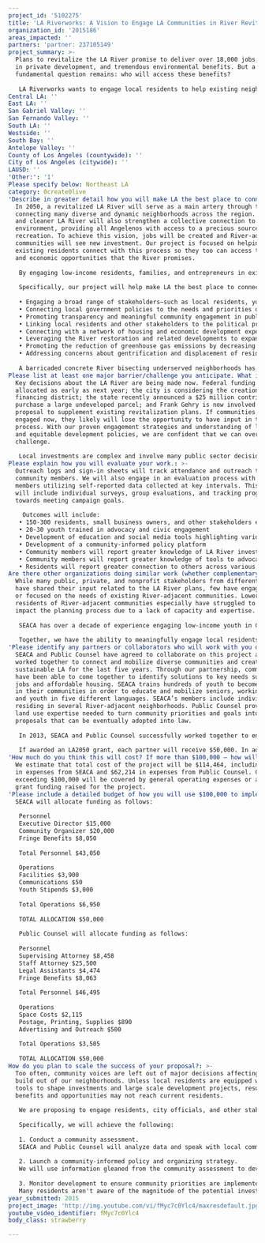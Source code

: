 ```yaml
---
project_id: '5102275'
title: 'LA Riverworks: A Vision to Engage LA Communities in River Revitalization'
organization_id: '2015186'
areas_impacted: ''
partners: 'partner: 237105149'
project_summary: >-
  Plans to revitalize the LA River promise to deliver over 18,000 jobs, billions
  in private development, and tremendous environmental benefits. But a
  fundamental question remains: who will access these benefits?
   
   LA Riverworks wants to engage local residents to help existing neighborhoods thrive alongside a revitalized LA River.
Central LA: ''
East LA: ''
San Gabriel Valley: ''
San Fernando Valley: ''
South LA: ''
Westside: ''
South Bay: ''
Antelope Valley: ''
County of Los Angeles (countywide): ''
City of Los Angeles (citywide): ''
LAUSD: ''
'Other:': '1'
Please specify below: Northeast LA
category: 0create0live
'Describe in greater detail how you will make LA the best place to connect:': >-
  In 2050, a revitalized LA River will serve as a main artery through the city,
  connecting many diverse and dynamic neighborhoods across the region. A greener
  and cleaner LA River will also strengthen a collective connection to our
  environment, providing all Angelenos with access to a precious source of
  recreation. To achieve this vision, jobs will be created and River-adjacent
  communities will see new investment. Our project is focused on helping
  existing residents connect with this process so they too can access the health
  and economic opportunities that the River promises.
   
   By engaging low-income residents, families, and entrepreneurs in existing River-adjacent communities to voice their concerns and advocate for policies that support local needs as well as regional goals, SEACA and Public Counsel will ensure that the communities that live along the River today can continue to thrive alongside a revitalized River in 2050. 
   
   Specifically, our project will help make LA the best place to connect by:
   
   • Engaging a broad range of stakeholders—such as local residents, youth, seniors, and small business owners in multiple languages—around LA River revitalization proposals;
   • Connecting local government policies to the needs and priorities of River-adjacent communities;
   • Promoting transparency and meaningful community engagement in public planning and investment decisions;
   • Linking local residents and other stakeholders to the political process;
   • Connecting with a network of housing and economic development experts to evaluate and cultivate strategies to address the needs of local neighborhoods;
   • Leveraging the River restoration and related developments to expand access to opportunity for local residents and other stakeholders;
   • Promoting the reduction of greenhouse gas emissions by decreasing the median travel time to work through local employment opportunities and increasing the amount of affordable housing in this transit-rich area; and
   • Addressing concerns about gentrification and displacement of residents and small businesses.
   
   A barricaded concrete River bisecting underserved neighborhoods has been an unfortunate image of disconnect and spatial inequity in the geography of our city. With this unprecedented investment, all that can change. But connection is key. Connecting local residents to opportunities starts with a connection to each other and to the investment process.
Please list at least one major barrier/challenge you anticipate. What is your strategy for overcoming these obstacles?: >-
  Key decisions about the LA River are being made now. Federal funding may be
  allocated as early as next year; the city is considering the creation of a new
  financing district; the state recently announced a $25 million contribution to
  purchase a large undeveloped parcel; and Frank Gehry is now involved in a
  proposal to supplement existing revitalization plans. If communities don’t get
  engaged now, they likely will lose the opportunity to have input in the
  process. With our proven engagement strategies and understanding of land use
  and equitable development policies, we are confident that we can overcome this
  challenge.
   
   Local investments are complex and involve many public sector decision makers. We may encounter jurisdictional overlap, as a number of agencies—local, state, and federal—have varying degrees of oversight and interest in the LA River. Our existing relationships with officials and our capacity for complex legal analysis will help us navigate these considerations.
Please explain how you will evaluate your work.: >-
  Outreach logs and sign-in sheets will track attendance and outreach to
  community members. We will also engage in an evaluation process with community
  members utilizing self-reported data collected at key intervals. This process
  will include individual surveys, group evaluations, and tracking progress
  towards meeting campaign goals.
   
    Outcomes will include:
   • 150-300 residents, small business owners, and other stakeholders engaged
   • 20-30 youth trained in advocacy and civic engagement
   • Development of education and social media tools highlighting various issues related to the LA River restoration 
   • Development of a community-informed policy platform 
   • Community members will report greater knowledge of LA River investment strategies and impacts
   • Community members will report greater knowledge of tools to advocate for policies that support accountable River investment
   • Residents will report greater connection to others across various River-adjacent communities
Are there other organizations doing similar work (whether complementary or competitive)? What is unique about your proposed approach?: >-
  While many public, private, and nonprofit stakeholders from different sectors
  have shared their input related to the LA River plans, few have engaged with
  or focused on the needs of existing River-adjacent communities. Lower-income
  residents of River-adjacent communities especially have struggled to actively
  impact the planning process due to a lack of capacity and expertise. 
   
   SEACA has over a decade of experience engaging low-income youth in Chinatown, Solano Canyon, and Lincoln Heights around issues of economic justice, and we have begun expanding our work to include residents from Atwater Village and Elysian Valley. Public Counsel has longstanding and widely respected legal and policy expertise in issues of community development, land use, and urban planning. 
   
   Together, we have the ability to meaningfully engage local residents on issues of equitable development across multiple languages and at a level that no other organization engaged in LA River work has been able to do.
'Please identify any partners or collaborators who will work with you on this project. How much of the $100,000 grant award will each partner receive?': >-
  SEACA and Public Counsel have agreed to collaborate on this project and have
  worked together to connect and mobilize diverse communities and create a more
  sustainable LA for the last five years. Through our partnership, communities
  have been able to come together to identify solutions to key needs such as
  jobs and affordable housing. SEACA trains hundreds of youth to become leaders
  in their communities in order to educate and mobilize seniors, working adults,
  and youth in five different languages. SEACA’s members include individuals
  residing in several River-adjacent neighborhoods. Public Counsel provides the
  land use expertise needed to turn community priorities and goals into policy
  proposals that can be eventually adopted into law. 
   
   In 2013, SEACA and Public Counsel successfully worked together to engage residents and develop a groundbreaking new land use plan for the Cornfields Arroyo area north of downtown Los Angeles. The campaign empowered and educated youth leaders to advocate for more affordable housing, environmental justice, and good jobs. As a result of our joint efforts in mobilizing the community and providing policy and legal support, the plan is expected to be an effective tool for producing affordable housing in the area and for preventing displacement of existing residents. The LA Times twice called the plan “A Model for LA,” and it garnered the support of environmentalists, for-profit developers, labor unions, affordable housing advocates, transportation experts, AND the local community. 
   
   If awarded an LA2050 grant, each partner will receive $50,000. In addition, Public Counsel regularly works with other legal and policy experts, and we expect to engage these partners as our platform is developed.
'How much do you think this will cost? If more than $100,000 – how will you cover the additional costs?': >-
  We estimate that total cost of the project will be $114,464, including $52,250
  in expenses from SEACA and $62,214 in expenses from Public Counsel. Costs
  exceeding $100,000 will be covered by general operating expenses or additional
  grant funding raised for the project.
'Please include a detailed budget of how you will use $100,000 to implement this project.': |-
  SEACA will allocate funding as follows:
   
   Personnel 
   Executive Director $15,000 
   Community Organizer $20,000
   Fringe Benefits $8,050
   
   Total Personnel $43,050
   
   Operations 
   Facilities $3,900 
   Communications $50 
   Youth Stipends $3,000
   
   Total Operations $6,950 
   
   TOTAL ALLOCATION $50,000
   
   Public Counsel will allocate funding as follows:
   
   Personnel 
   Supervising Attorney $8,458 
   Staff Attorney $25,500 
   Legal Assistants $4,474 
   Fringe Benefits $8,063 
   
   Total Personnel $46,495 
   
   Operations 
   Space Costs $2,115 
   Postage, Printing, Supplies $890 
   Advertising and Outreach $500
   
   Total Operations $3,505 
   
   TOTAL ALLOCATION $50,000
How do you plan to scale the success of your proposal?: >-
  Too often, community voices are left out of major decisions affecting the
  build out of our neighborhoods. Unless local residents are equipped with the
  tools to shape investments and large scale development projects, resulting
  benefits and opportunities may not reach current residents. 
   
   We are proposing to engage residents, city officials, and other stakeholders in LA River communities to ensure that the return on our investment is shared by the low-income residents and families that called this area home long before it caught the eye of politicians and real estate developers. Through community engagement, legal research, and advocacy, we aim to maximize the positive impacts of a revitalized River, such as local job opportunities, affordable housing and expanded park space. And we aim to minimize negative impacts like the involuntary displacement of local residents and community-serving small businesses. 
   
   Specifically, we will achieve the following:
   
   1. Conduct a community assessment. 
   SEACA and Public Counsel will analyze data and speak with local community members, community-based organizations, and economic development experts/researchers to gain a deeper understanding of River-adjacent communities, map community assets, and assess the risk of gentrification and displacement.
   
   2. Launch a community-informed policy and organizing strategy.
   We will use information gleaned from the community assessment to develop policy and organizing strategies that address LA River-area residents’ needs and priorities. We will collaborate with stakeholder groups to educate and mobilize residents on the River investment and its impacts on the community through the development of education workshops, infographics, a comic book, and multi-media tools. In partnership with residents and other stakeholders, we will identify and develop legal and policy tools to help ensure the River build out is transparent and benefits ALL Angelenos, including local communities. We will then work with city officials to include these policies in River investment plans.
   
   3. Monitor development to ensure community priorities are implemented. 
   Many residents aren't aware of the magnitude of the potential investment or the potential opportunity the River brings if the investment is shaped with local communities in mind. As River development begins, we will monitor activities and share information with residents to help develop tools for meaningfully shaping River community benefits.
year_submitted: 2015
project_image: 'http://img.youtube.com/vi/fMyc7c0Ylc4/maxresdefault.jpg'
youtube_video_identifier: fMyc7c0Ylc4
body_class: strawberry

---
```

